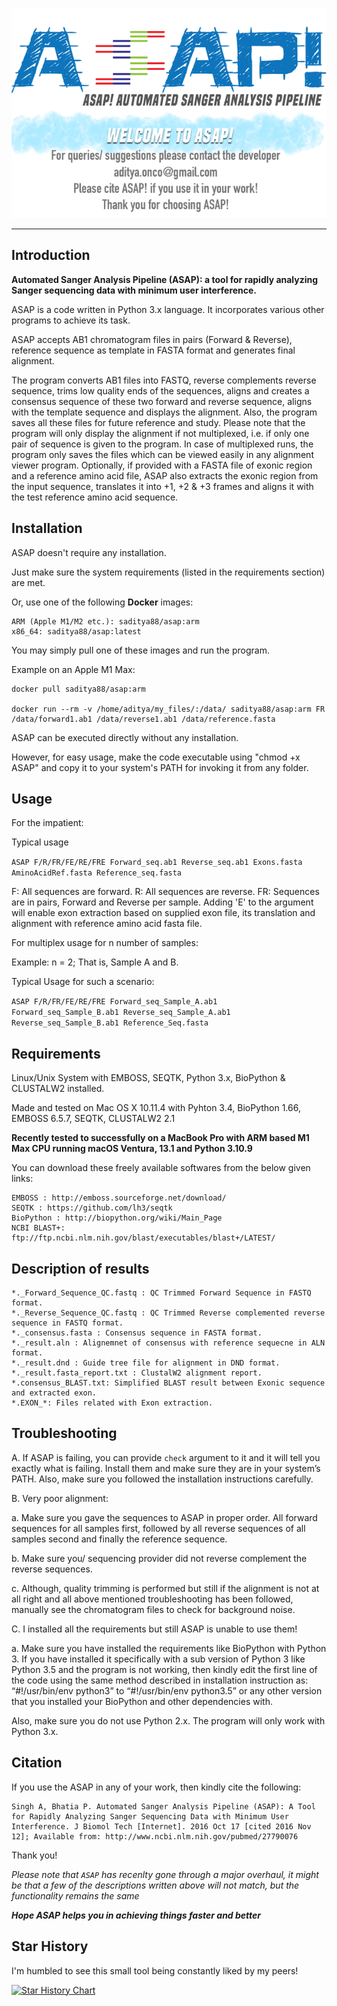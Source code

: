 ![ASAP!](asap.gif?raw=true "ASAP!")

<hr>

## Introduction ##

**Automated Sanger Analysis Pipeline (ASAP): a tool for rapidly analyzing Sanger sequencing data with minimum user interference.**

ASAP is a code written in Python 3.x language. It incorporates various other programs to achieve its task.

ASAP accepts AB1 chromatogram files in pairs (Forward & Reverse), reference sequence as template in FASTA format and generates final alignment.

The program converts AB1 files into FASTQ, reverse complements reverse sequence, trims low quality ends of the sequences, aligns and creates a consensus sequence of these two forward and reverse sequence, aligns with the template sequence and displays the alignment. Also, the program saves all these files for future reference and study. Please note that the program will only display the alignment if not multiplexed, i.e. if only one pair of sequence is given to the program. In case of multiplexed runs, the program only saves the files which can be viewed easily in any alignment viewer program. Optionally, if provided with a FASTA file of exonic region and a reference amino acid file, ASAP also extracts the exonic region from the input sequence, translates it into +1, +2 & +3 frames and aligns it with the test reference amino acid sequence.

## Installation ##

ASAP doesn't require any installation.

Just make sure the system requirements (listed in the requirements section) are met.

Or, use one of the following **Docker** images:

```text
ARM (Apple M1/M2 etc.): saditya88/asap:arm
x86_64: saditya88/asap:latest
```
You may simply pull one of these images and run the program.

Example on an Apple M1 Max:

```shell
docker pull saditya88/asap:arm

docker run --rm -v /home/aditya/my_files/:/data/ saditya88/asap:arm FR /data/forward1.ab1 /data/reverse1.ab1 /data/reference.fasta
```

ASAP can be executed directly without any installation.

However, for easy usage, make the code executable using "chmod +x ASAP" and copy it to your system's PATH for invoking it from any folder.

## Usage ##
For the impatient:

Typical usage

`ASAP F/R/FR/FE/RE/FRE Forward_seq.ab1 Reverse_seq.ab1 Exons.fasta AminoAcidRef.fasta Reference_seq.fasta`

F: All sequences are forward.
R: All sequences are reverse.
FR: Sequences are in pairs, Forward and Reverse per sample.
Adding 'E' to the argument will enable exon extraction based on supplied exon file, its translation and alignment with reference amino acid fasta file.

For multiplex usage for n number of samples:

Example:
n = 2; That is, Sample A and B.

Typical Usage for such a scenario:

`ASAP F/R/FR/FE/RE/FRE Forward_seq_Sample_A.ab1 Forward_seq_Sample_B.ab1 Reverse_seq_Sample_A.ab1 Reverse_seq_Sample_B.ab1 Reference_Seq.fasta`


## Requirements ##
Linux/Unix System with EMBOSS, SEQTK, Python 3.x, BioPython & CLUSTALW2 installed.

Made and tested on Mac OS X 10.11.4 with Pyhton 3.4, BioPython 1.66, EMBOSS 6.5.7, SEQTK, CLUSTALW2 2.1

**Recently tested to successfully on a MacBook Pro with ARM based M1 Max CPU running macOS Ventura, 13.1 and Python 3.10.9**

You can download these freely available softwares from the below given links:

```text
EMBOSS : http://emboss.sourceforge.net/download/
SEQTK : https://github.com/lh3/seqtk
BioPython : http://biopython.org/wiki/Main_Page
NCBI BLAST+:  ftp://ftp.ncbi.nlm.nih.gov/blast/executables/blast+/LATEST/  
```

## Description of results ##
```text
*._Forward_Sequence_QC.fastq : QC Trimmed Forward Sequence in FASTQ format.
*._Reverse_Sequence_QC.fastq : QC Trimmed Reverse complemented reverse sequence in FASTQ format.
*._consensus.fasta : Consensus sequence in FASTA format.
*._result.aln : Alignemnet of consensus with reference sequecne in ALN format.
*._result.dnd : Guide tree file for alignment in DND format.
*._result.fasta_report.txt : ClustalW2 alignment report.
*.consensus_BLAST.txt: Simplified BLAST result between Exonic sequence and extracted exon.
*.EXON_*: Files related with Exon extraction.
```

## Troubleshooting ##
A.	If ASAP is failing, you can provide `check` argument to it and it will tell you exactly what is failing. Install them and make sure they are in your system’s PATH. Also, make sure you followed the installation instructions carefully.

B.	Very poor alignment:

a.	Make sure you gave the sequences to ASAP in proper order. All forward sequences for all samples first, followed by all reverse sequences of all samples second and finally the reference sequence.

b.	Make sure you/ sequencing provider did not reverse complement the reverse sequences.

c.	Although, quality trimming is performed but still if the alignment is not at all right and all above mentioned troubleshooting has been followed, manually see the chromatogram files to check for background noise.

C.	I installed all the requirements but still ASAP is unable to use them!

a.	Make sure you have installed the requirements like BioPython with Python 3. If you have installed it specifically with a sub version of Python 3 like Python 3.5 and the program is not working, then kindly edit the first line of the code using the same method described in installation instruction as:
“#!/usr/bin/env python3” to “#!/usr/bin/env python3.5” or any other version that you installed your BioPython and other dependencies with.

Also, make sure you do not use Python 2.x. The program will only work with Python 3.x.

## Citation ##
If you use the ASAP in any of your work, then kindly cite the following:

```text
Singh A, Bhatia P. Automated Sanger Analysis Pipeline (ASAP): A Tool for Rapidly Analyzing Sanger Sequencing Data with Minimum User Interference. J Biomol Tech [Internet]. 2016 Oct 17 [cited 2016 Nov 12]; Available from: http://www.ncbi.nlm.nih.gov/pubmed/27790076
```

Thank you!

*Please note that `ASAP` has recenlty gone through a major overhaul, it might be that a few of the descriptions written above will not match, but the functionality remains the same*

***Hope ASAP helps you in achieving things faster and better***

## Star History ##

I'm humbled to see this small tool being constantly liked by my peers!

[![Star History Chart](https://api.star-history.com/svg?repos=aditya-88/ASAP&type=Date)](https://star-history.com/#aditya-88/ASAP&Date)
